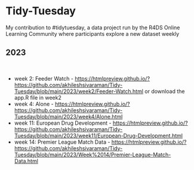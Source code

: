 # Tidy-Tuesday
My contribution to #tidytuesday, a data project run by the R4DS Online Learning Community where participants explore a new dataset weekly

## 2023
<br>

* week 2: Feeder Watch - https://htmlpreview.github.io/?https://github.com/akhileshsivaraman/Tidy-Tuesday/blob/main/2023/week2/Feeder-Watch.html or download the app.R file in week2
* week 4: Alone - https://htmlpreview.github.io/?https://github.com/akhileshsivaraman/Tidy-Tuesday/blob/main/2023/week4/Alone.html
* week 11: European Drug Development - https://htmlpreview.github.io/?https://github.com/akhileshsivaraman/Tidy-Tuesday/blob/main/2023/week11/European-Drug-Development.html
* week 14: Premier League Match Data - https://htmlpreview.github.io/?https://github.com/akhileshsivaraman/Tidy-Tuesday/blob/main/2023/Week%2014/Premier-League-Match-Data.html
